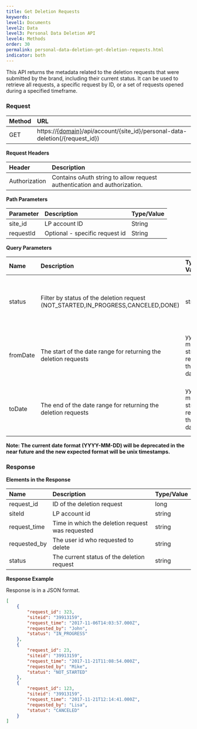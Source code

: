 ```yaml
---
title: Get Deletion Requests
keywords:
level1: Documents
level2: Data 
level3: Personal Data Deletion API
level4: Methods
order: 30
permalink: personal-data-deletion-get-deletion-requests.html
indicator: both
---
```


This API returns the metadata related to the deletion requests that were submitted by the brand, including their current status. It can be used to retrieve all requests, a specific request by ID, or a set of requests opened during a specified timeframe.

### Request

 |Method|      URL|
 |:--------  |:---  |
 |GET|  https://[{domain}](https://developers.liveperson.com/agent-domain-domain-api.html)/api/account/{site_id}/personal-data-deletion(/{request_id}) |

**Request Headers**

 |Header         |Description  |
 |:------|        :--------  |
 |Authorization|  Contains oAuth string to allow request authentication and authorization.  |

 **Path Parameters**

  |Parameter|  Description|  Type/Value |
  |:------    |:--------    |:--------|
  |site_id|  LP account ID|   String |
  |requestId  |Optional - specific request id   |String|

 **Query Parameters**

 | Name | Description | Type / Value | Required | Notes |
 | :---- | :------- | :--------- | :--- | :--- |
 | status| Filter by status of the deletion request (NOT_STARTED,IN_PROGRESS,CANCELED,DONE)  | string| Optional | Default is all requests. Can't be used with request_id parameter. |
 | fromDate| The start of the date range for returning the deletion requests | yyyy-mm-dd string - represents the start date| Optional | Default is 1970-01-01. Can't be used with request_id parameter. |
 | toDate| The end of the date range for returning the deletion requests| yyyy-mm-dd string  - represents the end date| Optional | Default is current time. Can't be used only with request_id parameter. |

**Note: The current date format (YYYY-MM-DD) will be deprecated in the near future and the new expected format will be unix timestamps.**

### Response

 **Elements in the Response**

 |Name                 | Description                                                                    | Type/Value
 |:------------------- | :----------------------------------------------------------------------------- | :---------
 |request_id           | ID of the deletion request                                     | long |
 |siteId               | LP account id                                  | string|
 |request_time         | Time in which the deletion request was requested                                | string|
 |requested_by         | The user id who requested to delete     | string|
 |status               | The current status of the deletion request     | string|


 **Response Example**

Response is in a JSON format.

```json
[
    {
        "request_id": 323,
        "siteid": "39913159",
        "request_time": "2017-11-06T14:03:57.000Z",
        "requested_by": "John",
        "status": "IN_PROGRESS"
    },
    {
        "request_id": 23,
        "siteid": "39913159",
        "request_time": "2017-11-21T11:08:54.000Z",
        "requested_by": "Mike",
        "status": "NOT_STARTED"
    },
    {
        "request_id": 123,
        "siteid": "39913159",
        "request_time": "2017-11-21T12:14:41.000Z",
        "requested_by": "Lisa",
        "status": "CANCELED"
    }
]

```
